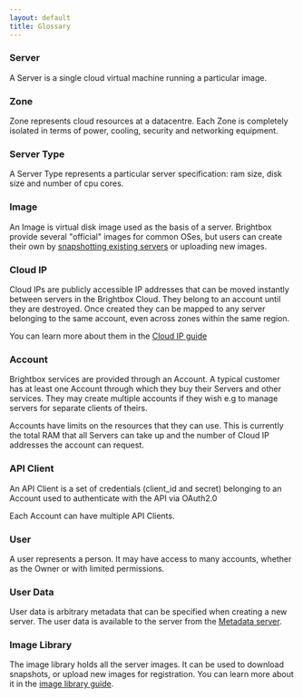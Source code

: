 ```yaml
---
layout: default
title: Glossary
---
```


### Server
A Server is a single cloud virtual machine running a particular image.

### Zone

Zone represents cloud resources at a datacentre. Each Zone is
completely isolated in terms of power, cooling, security and
networking equipment.


### Server Type

A Server Type represents a particular server specification: ram size,
disk size and number of cpu cores.

### Image

An Image is virtual disk image used as the basis of a
server. Brightbox provide several "official" images for common OSes,
but users can create their own by
[snapshotting existing servers](/guides/cli/create-a-snapshot/) or
uploading new images.


### Cloud IP

Cloud IPs are publicly accessible IP addresses that can be moved
instantly between servers in the Brightbox Cloud. They belong to an
account until they are destroyed. Once created they can be mapped to
any server belonging to the same account, even across zones within the
same region.

You can learn more about them in the
[Cloud IP guide](/guides/cli/cloud-ips/)

### Account

Brightbox services are provided through an Account. A typical customer
has at least one Account through which they buy their Servers and
other services. They may create multiple accounts if they wish e.g to
manage servers for separate clients of theirs.

Accounts have limits on the resources that they can use. This is
currently the total RAM that all Servers can take up and the number of
Cloud IP addresses the account can request.


### API Client

An API Client is a set of credentials (client_id and secret) belonging
to an Account used to authenticate with the API via OAuth2.0

Each Account can have multiple API Clients.


### User

A user represents a person. It may have access to many accounts,
whether as the Owner or with limited permissions.


### User Data

User data is arbitrary metadata that can be specified when creating a
new server. The user data is available to the server from the [Metadata
server](/guides/cli/user-data/).


### Image Library

The image library holds all the server images. It can be used to
download snapshots, or upload new images for registration. You can
learn more about it in the
[image library guide](/guides/cli/image-library/).


